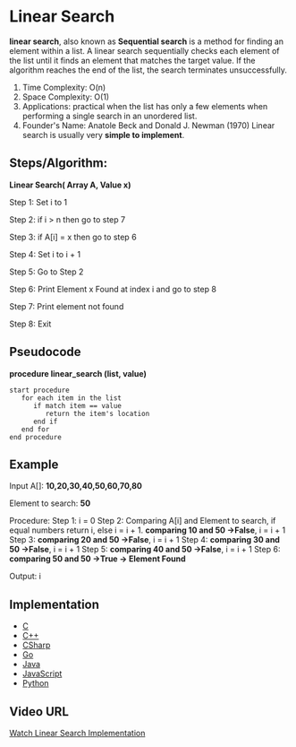 # Linear Search

**linear search**, also known as **Sequential search** is a method for finding an element within a list. A linear search sequentially checks each element of the list until it finds an element that matches the target value. If the algorithm reaches the end of the list, the search terminates unsuccessfully.
1. Time Complexity: O(n)
2. Space Complexity: O(1)
3. Applications: practical when the list has only a few elements when performing a single search in an unordered list.
4. Founder's Name: Anatole Beck and Donald J. Newman (1970)
Linear search is usually very **simple to implement**.

## Steps/Algorithm: 
**Linear Search( Array A, Value x)**

Step 1: Set i to 1  

Step 2: if i > n then go to step 7  

Step 3: if A[i] = x then go to step 6  

Step 4: Set i to i + 1  

Step 5: Go to Step 2  

Step 6: Print Element x Found at index i and go to step 8  

Step 7: Print element not found  

Step 8: Exit

## Pseudocode

**procedure linear_search (list, value)**
```
start procedure
   for each item in the list
      if match item == value
         return the item's location
      end if
   end for
end procedure
```

## Example
Input A[]: **10,20,30,40,50,60,70,80**

Element to search: **50**

Procedure:
Step 1: i = 0
Step 2: Comparing A[i] and Element to search, if equal numbers return i, else i = i + 1.
        **comparing 10 and 50 ->False**, i = i + 1
Step 3: **comparing 20 and 50 ->False**, i = i + 1
Step 4: **comparing 30 and 50 ->False**, i = i + 1
Step 5: **comparing 40 and 50 ->False**, i = i + 1
Step 6: **comparing 50 and 50 ->True -> Element Found**

Output: i

## Implementation

- [C](https://github.com/MakeContributions/DSA/blob/main/algorithms/C/searching/linearsearch.c)
- [C++](https://github.com/MakeContributions/DSA/blob/main/algorithms/CPlusPlus/Searching/linear-search.cpp)
- [CSharp](https://github.com/MakeContributions/DSA/blob/main/algorithms/CSharp/src/Search/linear-search.cs)
- [Go](https://github.com/MakeContributions/DSA/blob/main/algorithms/Go/searching/linear-search.go)
- [Java](https://github.com/MakeContributions/DSA/blob/main/algorithms/Java/searching/linear-search.java)
- [JavaScript](https://github.com/MakeContributions/DSA/blob/main/algorithms/JavaScript/src/searching/linear-search.js)
- [Python](https://github.com/MakeContributions/DSA/blob/main/algorithms/Python/searching/linear_search.py)

## Video URL

[Watch Linear Search Implementation](https://www.youtube.com/watch?v=4GPdGsB3OSc)

